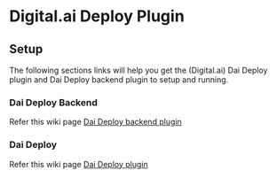 # Digital.ai Deploy Plugin

## Setup

The following sections links will help you get the (Digital.ai) Dai Deploy plugin and Dai Deploy backend plugin to setup and running. 

### Dai Deploy Backend

Refer this wiki page [Dai Deploy backend plugin](https://github.com/digital-ai/backstage-deploy/wiki/Dai-Deploy-Plugin-%E2%80%90-Backend)

### Dai Deploy

Refer this wiki page [Dai Deploy plugin](https://github.com/digital-ai/backstage-deploy/wiki/Dai-Deploy-Plugin-%E2%80%90-Frontend)

